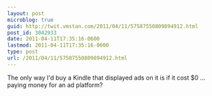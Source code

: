 ```yaml
---
layout: post
microblog: true
guid: http://twit.vmstan.com/2011/04/11/57587550809894912.html
post_id: 3042933
date: 2011-04-11T17:35:16-0600
lastmod: 2011-04-11T17:35:16-0600
type: post
url: /2011/04/11/57587550809894912.html
---
```

The only way I'd buy a Kindle that displayed ads on it is if it cost $0 ... paying money for an ad platform?
